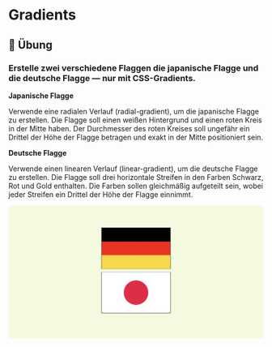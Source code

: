 # Gradients

## :cartwheeling: Übung

### Erstelle zwei verschiedene Flaggen die japanische Flagge und die deutsche Flagge — nur mit CSS-Gradients.

**Japanische Flagge**

Verwende eine radialen Verlauf (radial-gradient), um die japanische Flagge zu erstellen.
Die Flagge soll einen weißen Hintergrund und einen roten Kreis in der Mitte haben.
Der Durchmesser des roten Kreises soll ungefähr ein Drittel der Höhe der Flagge betragen und exakt in der Mitte positioniert sein.

**Deutsche Flagge**

Verwende einen linearen Verlauf (linear-gradient), um die deutsche Flagge zu erstellen.
Die Flagge soll drei horizontale Streifen in den Farben Schwarz, Rot und Gold enthalten.
Die Farben sollen gleichmäßig aufgeteilt sein, wobei jeder Streifen ein Drittel der Höhe der Flagge einnimmt.

![flags](flag.jpeg)
